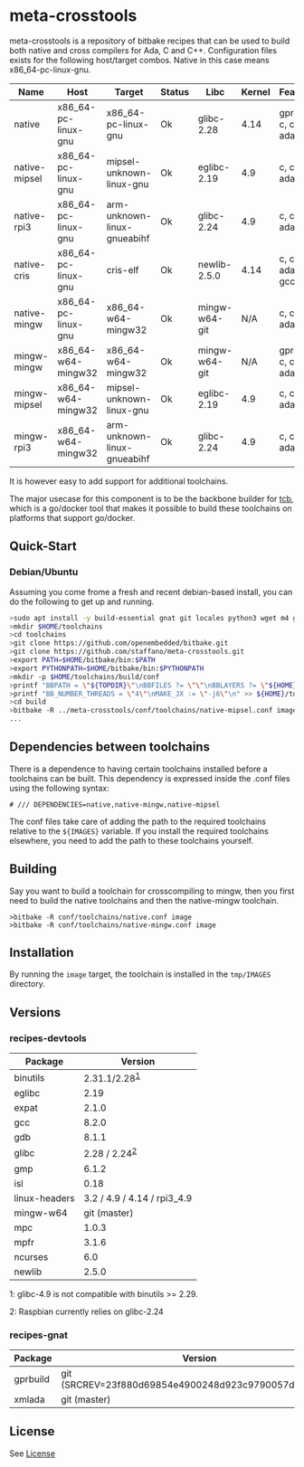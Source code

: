 # meta-crosstools

meta-crosstools is a repository of bitbake recipes that can be used to build both native and cross compilers for Ada, C and C++.
Configuration files exists for the following host/target combos. Native in this case means x86_64-pc-linux-gnu.

| Name          | Host                 | Target                        | Status | Libc          | Kernel| Features |
|---------------|----------------------|-------------------------------|--------|---------------|-------|-------------------|
| native        |x86_64-pc-linux-gnu   | x86_64-pc-linux-gnu           | Ok     | glibc-2.28    | 4.14  | gprbuild, c, c++, ada, gdb|
| native-mipsel |x86_64-pc-linux-gnu   | mipsel-unknown-linux-gnu      | Ok     | eglibc-2.19   | 4.9   | c, c++, ada, gdb|
| native-rpi3   |x86_64-pc-linux-gnu   | arm-unknown-linux-gnueabihf   | Ok     | glibc-2.24    | 4.9   | c, c++, ada, gdb|
| native-cris   |x86_64-pc-linux-gnu   | cris-elf                      | Ok     | newlib-2.5.0  | 4.14  | c, c++, ada, gcc, gdb|
| native-mingw  |x86_64-pc-linux-gnu   | x86_64-w64-mingw32            | Ok     | mingw-w64-git | N/A   | c, c++, ada, gdb|
| mingw-mingw   |x86_64-w64-mingw32    | x86_64-w64-mingw32            | Ok     | mingw-w64-git | N/A   | gprbuild, c, c++, ada, gdb|
| mingw-mipsel  |x86_64-w64-mingw32    | mipsel-unknown-linux-gnu      | Ok     | eglibc-2.19   | 4.9   | c, c++, ada, gdb|
| mingw-rpi3    |x86_64-w64-mingw32    | arm-unknown-linux-gnueabihf   | Ok     | glibc-2.24    | 4.9   | c, c++, ada, gdb|

It is however easy to add support for additional toolchains.

The major usecase for this component is to be the backbone builder for [tcb](https://github.com/staffano/tcb), which is a go/docker tool that makes it possible to build these toolchains on platforms that support go/docker.

## Quick-Start

### Debian/Ubuntu

Assuming you come frome a fresh and recent debian-based install, you can do the following to get up and running.

```bash
>sudo apt install -y build-essential gnat git locales python3 wget m4 gawk unzip nano texinfo rsync
>mkdir $HOME/toolchains
>cd toolchains
>git clone https://github.com/openembedded/bitbake.git
>git clone https://github.com/staffano/meta-crosstools.git 
>export PATH=$HOME/bitbake/bin:$PATH
>export PYTHONPATH=$HOME/bitbake/bin:$PYTHONPATH
>mkdir -p $HOME/toolchains/build/conf
>printf "BBPATH = \"${TOPDIR}\"\nBBFILES ?= \"\"\nBBLAYERS ?= \"${HOME}/toolchains/meta-crosstools\"\n" >> ${HOME}/toolchains/build/conf/bblayers.conf
>printf "BB_NUMBER_THREADS = \"4\"\nMAKE_JX := \"-j6\"\n" >> ${HOME}/toolchains/build/conf/local.conf
>cd build
>bitbake -R ../meta-crosstools/conf/toolchains/native-mipsel.conf image
...

```

## Dependencies between toolchains

There is a dependence to having certain toolchains installed before a toolchains can be built. This dependency is expressed inside the .conf files using the following syntax:

```none
# /// DEPENDENCIES=native,native-mingw,native-mipsel
```

The conf files take care of adding the path to the required toolchains relative to the `${IMAGES}` variable. If you install the required toolchains elsewhere, you need to add the path to these toolchains yourself.

## Building

Say you want to build a toolchain for crosscompiling to mingw, then you first need to build the native toolchains and then the native-mingw toolchain.

```shell
>bitbake -R conf/toolchains/native.conf image
>bitbake -R conf/toolchains/native-mingw.conf image
```

## Installation

By running the `image` target, the toolchain is installed in the `tmp/IMAGES` directory.

## Versions 

### recipes-devtools

|  Package  |  Version |
|-----------|----------|
| binutils  | 2.31.1/2.28<sup>[1](#binutils-fn)</sup> |
| eglibc | 2.19 |
| expat | 2.1.0
| gcc | 8.2.0 |
| gdb | 8.1.1 |
| glibc | 2.28 / 2.24<sup>[2](#glibc-fn)</sup> |
| gmp | 6.1.2 |
| isl | 0.18 |
| linux-headers  | 3.2 / 4.9 / 4.14 / rpi3_4.9 |
| mingw-w64 | git (master) |
| mpc | 1.0.3 |
| mpfr | 3.1.6 |
| ncurses | 6.0 |
| newlib | 2.5.0 |

<a name="bintutils-fn">1</a>: glibc-4.9 is not compatible 
with binutils >= 2.29.

<a name="glibc-fn">2</a>: Raspbian currently relies on glibc-2.24

### recipes-gnat

|  Package  |  Version |
|-----------|----------|
| gprbuild | git (SRCREV=23f880d69854e4900248d923c9790057da44d492) |
| xmlada | git (master) |

## License

See [License](LICENSE)
